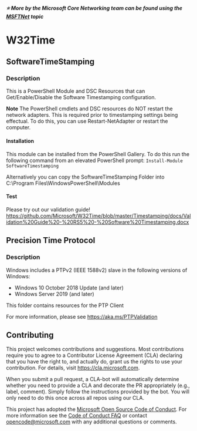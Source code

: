 ##### :star: More by the Microsoft Core Networking team can be found using the [MSFTNet](https://github.com/topics/msftnet) topic

# W32Time

## SoftwareTimeStamping

### Description

This is a PowerShell Module and DSC Resources that can Get/Enable/Disable the Software Timestamping configuration.

**Note** The PowerShell cmdlets and DSC resources do NOT restart the network adapters.  This is required prior to timestamping settings being effectual.  To do this, you can use Restart-NetAdapter or restart the computer.

#### Installation

This module can be installed from the PowerShell Gallery.  To do this run the following command from an elevated PowerShell prompt:
```Install-Module SoftwareTimestamping```

Alternatively you can copy the SoftwareTimeStamping Folder into C:\Program Files\WindowsPowerShell\Modules

#### Test

Please try out our validation guide!
https://github.com/Microsoft/W32Time/blob/master/Timestamping/docs/Validation%20Guide%20-%20RS5%20-%20Software%20Timestamping.docx

## Precision Time Protocol

### Description

Windows includes a PTPv2 (IEEE 1588v2) slave in the following versions of Windows:

- Windows 10 October 2018 Update (and later)
- Windows Server 2019 (and later)

This folder contains resources for the PTP Client

For more information, please see https://aka.ms/PTPValidation

## Contributing

This project welcomes contributions and suggestions.  Most contributions require you to agree to a
Contributor License Agreement (CLA) declaring that you have the right to, and actually do, grant us
the rights to use your contribution. For details, visit https://cla.microsoft.com.

When you submit a pull request, a CLA-bot will automatically determine whether you need to provide
a CLA and decorate the PR appropriately (e.g., label, comment). Simply follow the instructions
provided by the bot. You will only need to do this once across all repos using our CLA.

This project has adopted the [Microsoft Open Source Code of Conduct](https://opensource.microsoft.com/codeofconduct/).
For more information see the [Code of Conduct FAQ](https://opensource.microsoft.com/codeofconduct/faq/) or
contact [opencode@microsoft.com](mailto:opencode@microsoft.com) with any additional questions or comments.
